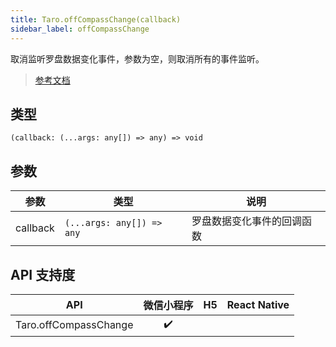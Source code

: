 ```yaml
---
title: Taro.offCompassChange(callback)
sidebar_label: offCompassChange
---
```


取消监听罗盘数据变化事件，参数为空，则取消所有的事件监听。

> [参考文档](https://developers.weixin.qq.com/miniprogram/dev/api/device/compass/wx.offCompassChange.html)

## 类型

```tsx
(callback: (...args: any[]) => any) => void
```

## 参数

<table>
  <thead>
    <tr>
      <th>参数</th>
      <th>类型</th>
      <th>说明</th>
    </tr>
  </thead>
  <tbody>
    <tr>
      <td>callback</td>
      <td><code>(...args: any[]) =&gt; any</code></td>
      <td>罗盘数据变化事件的回调函数</td>
    </tr>
  </tbody>
</table>

## API 支持度

|          API          | 微信小程序 | H5 | React Native |
|:---------------------:|:-----:|:--:|:------------:|
| Taro.offCompassChange |  ✔️   |    |              |
